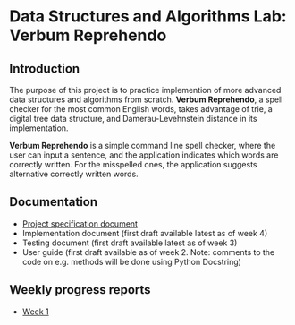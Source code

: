 # Data Structures and Algorithms Lab: Verbum Reprehendo

## Introduction

The purpose of this project is to practice implemention of more advanced data structures and algorithms from scratch. **Verbum Reprehendo**, a spell checker for the most common English words, takes advantage of trie, a digital tree data structure, and Damerau-Levehnstein distance in its implementation.

**Verbum Reprehendo** is a simple command line spell checker, where the user can input a sentence, and the application indicates which words are correctly written. For the misspelled ones, the application suggests alternative correctly written words. 

## Documentation

* [Project specification document](./documentation/project_specification.md)
* Implementation document (first draft available latest as of week 4)
* Testing document (first draft available latest as of week 3)
* User guide (first draft available as of week 2. Note: comments to the code on e.g. methods will be done using Python Docstring)

## Weekly progress reports

* [Week 1](./documentation/weekly_report_week_1.md)
